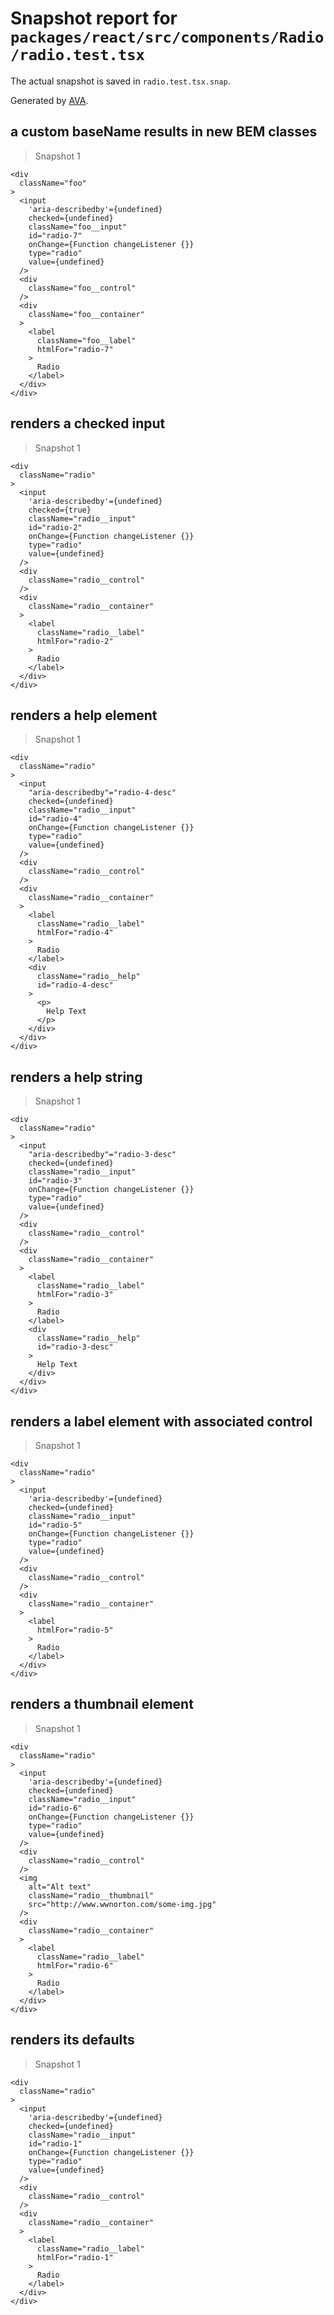 # Snapshot report for `packages/react/src/components/Radio/radio.test.tsx`

The actual snapshot is saved in `radio.test.tsx.snap`.

Generated by [AVA](https://avajs.dev).

## a custom baseName results in new BEM classes

> Snapshot 1

    <div
      className="foo"
    >
      <input
        'aria-describedby'={undefined}
        checked={undefined}
        className="foo__input"
        id="radio-7"
        onChange={Function changeListener {}}
        type="radio"
        value={undefined}
      />
      <div
        className="foo__control"
      />
      <div
        className="foo__container"
      >
        <label
          className="foo__label"
          htmlFor="radio-7"
        >
          Radio
        </label>
      </div>
    </div>

## renders a checked input

> Snapshot 1

    <div
      className="radio"
    >
      <input
        'aria-describedby'={undefined}
        checked={true}
        className="radio__input"
        id="radio-2"
        onChange={Function changeListener {}}
        type="radio"
        value={undefined}
      />
      <div
        className="radio__control"
      />
      <div
        className="radio__container"
      >
        <label
          className="radio__label"
          htmlFor="radio-2"
        >
          Radio
        </label>
      </div>
    </div>

## renders a help element

> Snapshot 1

    <div
      className="radio"
    >
      <input
        "aria-describedby"="radio-4-desc"
        checked={undefined}
        className="radio__input"
        id="radio-4"
        onChange={Function changeListener {}}
        type="radio"
        value={undefined}
      />
      <div
        className="radio__control"
      />
      <div
        className="radio__container"
      >
        <label
          className="radio__label"
          htmlFor="radio-4"
        >
          Radio
        </label>
        <div
          className="radio__help"
          id="radio-4-desc"
        >
          <p>
            Help Text
          </p>
        </div>
      </div>
    </div>

## renders a help string

> Snapshot 1

    <div
      className="radio"
    >
      <input
        "aria-describedby"="radio-3-desc"
        checked={undefined}
        className="radio__input"
        id="radio-3"
        onChange={Function changeListener {}}
        type="radio"
        value={undefined}
      />
      <div
        className="radio__control"
      />
      <div
        className="radio__container"
      >
        <label
          className="radio__label"
          htmlFor="radio-3"
        >
          Radio
        </label>
        <div
          className="radio__help"
          id="radio-3-desc"
        >
          Help Text
        </div>
      </div>
    </div>

## renders a label element with associated control

> Snapshot 1

    <div
      className="radio"
    >
      <input
        'aria-describedby'={undefined}
        checked={undefined}
        className="radio__input"
        id="radio-5"
        onChange={Function changeListener {}}
        type="radio"
        value={undefined}
      />
      <div
        className="radio__control"
      />
      <div
        className="radio__container"
      >
        <label
          htmlFor="radio-5"
        >
          Radio
        </label>
      </div>
    </div>

## renders a thumbnail element

> Snapshot 1

    <div
      className="radio"
    >
      <input
        'aria-describedby'={undefined}
        checked={undefined}
        className="radio__input"
        id="radio-6"
        onChange={Function changeListener {}}
        type="radio"
        value={undefined}
      />
      <div
        className="radio__control"
      />
      <img
        alt="Alt text"
        className="radio__thumbnail"
        src="http://www.wwnorton.com/some-img.jpg"
      />
      <div
        className="radio__container"
      >
        <label
          className="radio__label"
          htmlFor="radio-6"
        >
          Radio
        </label>
      </div>
    </div>

## renders its defaults

> Snapshot 1

    <div
      className="radio"
    >
      <input
        'aria-describedby'={undefined}
        checked={undefined}
        className="radio__input"
        id="radio-1"
        onChange={Function changeListener {}}
        type="radio"
        value={undefined}
      />
      <div
        className="radio__control"
      />
      <div
        className="radio__container"
      >
        <label
          className="radio__label"
          htmlFor="radio-1"
        >
          Radio
        </label>
      </div>
    </div>
